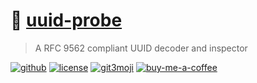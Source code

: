 # 📡 [uuid-probe][home-url]

> A RFC 9562 compliant UUID decoder and inspector

[![github][gh-image]][gh-url]
[![license][license-image]][license-url]
[![git3moji][git3moji-image]][git3moji-url]
[![buy-me-a-coffee][coffee-image]][coffee-url]

<!-- Markdown link & img dfn's -->

[home-url]: https://robinpokorny.github.io/uuid-probe/
[gh-image]: https://img.shields.io/badge/robinpokorny-uuid--probe-lightgrey?style=flat-square&logo=github
[gh-url]: https://github.com/robinpokorny/uuid-probe/
[license-image]: https://img.shields.io/github/license/robinpokorny/uuid-probe?style=flat-square
[license-url]: https://github.com/robinpokorny/uuid-probe/blob/master/LICENSE
[git3moji-image]: https://img.shields.io/badge/git3moji-%E2%9A%A1%EF%B8%8F%F0%9F%90%9B%F0%9F%93%BA%F0%9F%91%AE%F0%9F%94%A4-fffad8.svg?style=flat-square
[git3moji-url]: https://robinpokorny.github.io/git3moji/
[coffee-url]: https://www.buymeacoffee.com/robinpokorny
[coffee-image]: https://img.shields.io/badge/%20-Buy%20me%20a%20coffee-FF813F?style=flat-square&logo=buy-me-a-coffee&labelColor=FF813F&logoColor=white
